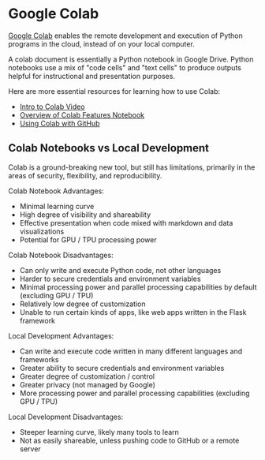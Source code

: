 # Google Colab

[Google Colab](https://colab.research.google.com/) enables the remote development and execution of Python programs in the cloud, instead of on your local computer.

A colab document is essentially a Python notebook in Google Drive. Python notebooks use a mix of "code cells" and "text cells" to produce outputs helpful for instructional and presentation purposes.

Here are more essential resources for learning how to use Colab:

  + [Intro to Colab Video](https://www.youtube.com/watch?v=inN8seMm7UI)
  + [Overview of Colab Features Notebook](https://colab.research.google.com/notebooks/basic_features_overview.ipynb)
  + [Using Colab with GitHub](https://colab.research.google.com/github/googlecolab/colabtools/blob/master/notebooks/colab-github-demo.ipynb)

## Colab Notebooks vs Local Development

Colab is a ground-breaking new tool, but still has limitations, primarily in the areas of security, flexibility, and reproducibility. 

Colab Notebook Advantages:
  + Minimal learning curve
  + High degree of visibility and shareability
  + Effective presentation when code mixed with markdown and data visualizations
  + Potential for GPU / TPU processing power

Colab Notebook Disadvantages:
  + Can only write and execute Python code, not other languages
  + Harder to secure credentials and environment variables
  + Minimal processing power and parallel processing capabilities by default (excluding GPU / TPU)
  + Relatively low degree of customization
  + Unable to run certain kinds of apps, like web apps written in the Flask framework

Local Development Advantages:
  + Can write and execute code written in many different languages and frameworks
  + Greater ability to secure credentials and environment variables
  + Greater degree of customization / control
  + Greater privacy (not managed by Google)
  + More processing power and parallel processing capabilities (excluding GPU / TPU)

Local Development Disadvantages:
  + Steeper learning curve, likely many tools to learn
  + Not as easily shareable, unless pushing code to GitHub or a remote server
  
